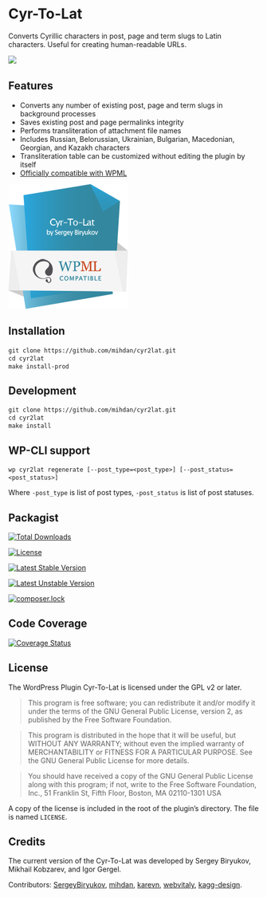 # Cyr-To-Lat

Converts Cyrillic characters in post, page and term slugs to Latin characters. Useful for creating human-readable URLs.

![](./assets/banner-772x250.png)

## Features

* Converts any number of existing post, page and term slugs in background processes
* Saves existing post and page permalinks integrity
* Performs transliteration of attachment file names
* Includes Russian, Belorussian, Ukrainian, Bulgarian, Macedonian, Georgian, and Kazakh characters
* Transliteration table can be customized without editing the plugin by itself
* [Officially compatible with WPML](https://wpml.org/plugin/cyr-to-lat/)

![WPML Certificate](./assets/Cyr-To-Lat---WPML-Compatibility-Certificate-240x250.png)

## Installation

```
git clone https://github.com/mihdan/cyr2lat.git
cd cyr2lat
make install-prod
```

## Development

```
git clone https://github.com/mihdan/cyr2lat.git
cd cyr2lat
make install
```

## WP-CLI support

```
wp cyr2lat regenerate [--post_type=<post_type>] [--post_status=<post_status>]
```

Where
  `-post_type` is list of post types,
  `-post_status` is list of post statuses.

## Packagist

[![Total Downloads](https://poser.pugx.org/mihdan/cyr2lat/downloads)](https://packagist.org/packages/mihdan/cyr2lat)

[![License](https://poser.pugx.org/mihdan/cyr2lat/license)](https://packagist.org/packages/mihdan/cyr2lat)

[![Latest Stable Version](https://poser.pugx.org/mihdan/cyr2lat/v/stable)](https://packagist.org/packages/mihdan/cyr2lat)

[![Latest Unstable Version](https://poser.pugx.org/mihdan/cyr2lat/v/unstable)](https://packagist.org/packages/mihdan/cyr2lat)

[![composer.lock](https://poser.pugx.org/mihdan/cyr2lat/composerlock)](https://packagist.org/packages/mihdan/cyr2lat)

## Code Coverage

[![Coverage Status](https://coveralls.io/repos/github/mihdan/cyr2lat/badge.svg?branch=master)](https://coveralls.io/github/mihdan/cyr2lat?branch=master)

## License

The WordPress Plugin Cyr-To-Lat is licensed under the GPL v2 or later.

> This program is free software; you can redistribute it and/or modify it under the terms of the GNU General Public License, version 2, as published by the Free Software Foundation.

> This program is distributed in the hope that it will be useful, but WITHOUT ANY WARRANTY; without even the implied warranty of MERCHANTABILITY or FITNESS FOR A PARTICULAR PURPOSE. See the GNU General Public License for more details.

> You should have received a copy of the GNU General Public License along with this program; if not, write to the Free Software Foundation, Inc., 51 Franklin St, Fifth Floor, Boston, MA 02110-1301 USA

A copy of the license is included in the root of the plugin’s directory. The file is named `LICENSE`.

## Credits

The current version of the Cyr-To-Lat was developed by Sergey Biryukov, Mikhail Kobzarev, and Igor Gergel.

Contributors: [SergeyBiryukov](https://github.com/SergeyBiryukov), [mihdan](https://github.com/mihdan), [karevn](https://github.com/karevn), [webvitaly](https://github.com/webvitaly), [kagg-design](https://github.com/kagg-design).

